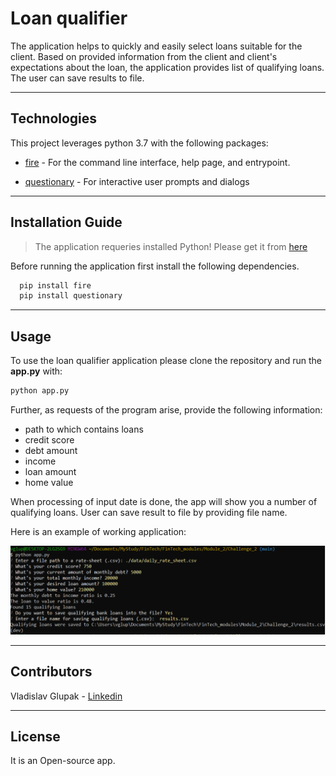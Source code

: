 # Loan qualifier

The application helps to quickly and easily select loans suitable for the client. Based on provided information from the client and client's expectations about the loan, the application provides list of qualifying loans. The user can save results to file.

---

## Technologies

This project leverages python 3.7 with the following packages:

* [fire](https://github.com/google/python-fire) - For the command line interface, help page, and entrypoint.

* [questionary](https://github.com/tmbo/questionary) - For interactive user prompts and dialogs

---

## Installation Guide

> The application requeries installed Python! Please get it from [here](https://www.python.org)

Before running the application first install the following dependencies.

```python
  pip install fire
  pip install questionary
```
---

## Usage
To use the loan qualifier application please clone the repository and run the **app.py** with:

```python
python app.py
```
Further, as requests of the program arise, provide the following information:
* path to which contains loans
* credit score
* debt amount
* income
* loan amount
* home value

When processing of input date is done, the app will show you a number of qualifying loans.
User can save result to file by providing file name.

Here is an example of working application:

![App's prompts](images/example.PNG)





---

## Contributors

Vladislav Glupak - [Linkedin](https://www.linkedin.com/in/vladislav-glupak/)

---

## License

It is an Open-source app.
